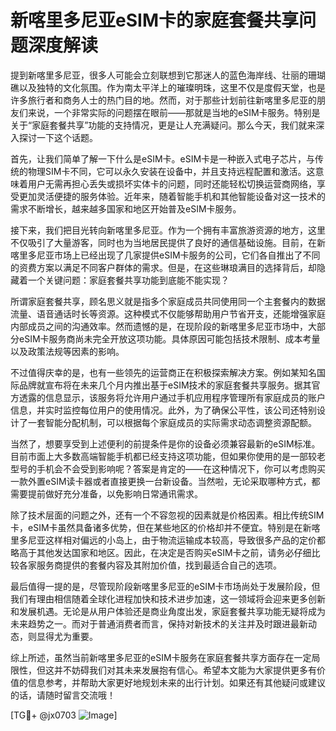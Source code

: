# 新喀里多尼亚eSIM卡的家庭套餐共享问题深度解读

提到新喀里多尼亚，很多人可能会立刻联想到它那迷人的蓝色海岸线、壮丽的珊瑚礁以及独特的文化氛围。作为南太平洋上的璀璨明珠，这里不仅是度假天堂，也是许多旅行者和商务人士的热门目的地。然而，对于那些计划前往新喀里多尼亚的朋友们来说，一个非常实际的问题摆在眼前——那就是当地的eSIM卡服务。特别是关于“家庭套餐共享”功能的支持情况，更是让人充满疑问。那么今天，我们就来深入探讨一下这个话题。

首先，让我们简单了解一下什么是eSIM卡。eSIM卡是一种嵌入式电子芯片，与传统的物理SIM卡不同，它可以永久安装在设备中，并且支持远程配置和激活。这意味着用户无需再担心丢失或损坏实体卡的问题，同时还能轻松切换运营商网络，享受更加灵活便捷的服务体验。近年来，随着智能手机和其他智能设备对这一技术的需求不断增长，越来越多国家和地区开始普及eSIM卡服务。

接下来，我们把目光转向新喀里多尼亚。作为一个拥有丰富旅游资源的地方，这里不仅吸引了大量游客，同时也为当地居民提供了良好的通信基础设施。目前，在新喀里多尼亚市场上已经出现了几家提供eSIM卡服务的公司，它们各自推出了不同的资费方案以满足不同客户群体的需求。但是，在这些琳琅满目的选择背后，却隐藏着一个关键问题：家庭套餐共享功能到底能不能实现？

所谓家庭套餐共享，顾名思义就是指多个家庭成员共同使用同一个主套餐内的数据流量、语音通话时长等资源。这种模式不仅能够帮助用户节省开支，还能增强家庭内部成员之间的沟通效率。然而遗憾的是，在现阶段的新喀里多尼亚市场中，大部分eSIM卡服务商尚未完全开放这项功能。具体原因可能包括技术限制、成本考量以及政策法规等因素的影响。

不过值得庆幸的是，也有一些领先的运营商正在积极探索解决方案。例如某知名国际品牌就宣布将在未来几个月内推出基于eSIM技术的家庭套餐共享服务。据其官方透露的信息显示，该服务将允许用户通过手机应用程序管理所有家庭成员的账户信息，并实时监控每位用户的使用情况。此外，为了确保公平性，该公司还特别设计了一套智能分配机制，可以根据每个家庭成员的实际需求动态调整资源配额。

当然了，想要享受到上述便利的前提条件是你的设备必须兼容最新的eSIM标准。目前市面上大多数高端智能手机都已经支持这项功能，但如果你使用的是一部较老型号的手机会不会受到影响呢？答案是肯定的——在这种情况下，你可以考虑购买一款外置eSIM读卡器或者直接更换一台新设备。当然啦，无论采取哪种方式，都需要提前做好充分准备，以免影响日常通讯需求。

除了技术层面的问题之外，还有一个不容忽视的因素就是价格因素。相比传统SIM卡，eSIM卡虽然具备诸多优势，但在某些地区的价格却并不便宜。特别是在新喀里多尼亚这样相对偏远的小岛上，由于物流运输成本较高，导致很多产品的定价都略高于其他发达国家和地区。因此，在决定是否购买eSIM卡之前，请务必仔细比较各家服务商提供的套餐内容及其附加价值，找到最适合自己的选项。

最后值得一提的是，尽管现阶段新喀里多尼亚的eSIM卡市场尚处于发展阶段，但我们有理由相信随着全球化进程加快和技术进步加速，这一领域将会迎来更多创新和发展机遇。无论是从用户体验还是商业角度出发，家庭套餐共享功能无疑将成为未来趋势之一。而对于普通消费者而言，保持对新技术的关注并及时跟进最新动态，则显得尤为重要。

综上所述，虽然当前新喀里多尼亚的eSIM卡服务在家庭套餐共享方面存在一定局限性，但这并不妨碍我们对其未来发展抱有信心。希望本文能为大家提供更多有价值的信息参考，并帮助大家更好地规划未来的出行计划。如果还有其他疑问或建议的话，请随时留言交流哦！

[TG💪+ @jx0703 ![Image](https://github.com/user-attachments/assets/dbca1d08-cadb-493c-b0ec-ad6f7a83f270)]